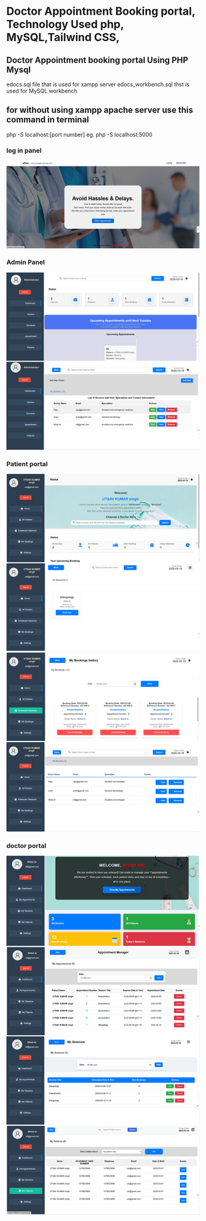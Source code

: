 # Doctor Appointment Booking portal, Technology Used  php, MySQL,Tailwind CSS,   
## Doctor Appointment booking portal Using PHP Mysql
edocs.sql file that is used for xampp server 
edocs_workbench.sql thst is used  for  MySQL workbench

## for without using xampp apache server use this command in terminal
php -S localhost:[port number]
eg.  php -S localhost:5000

### log in panel
![alt text](image.png)
### Admin Panel
![alt text](image-1.png)
![alt text](image-2.png)
### Patient portal
 ![alt text](image-3.png)
 ![alt text](image-4.png)
 ![alt text](image-5.png)
 ![alt text](image-6.png)
### doctor portal
![alt text](image-7.png)
![alt text](image-8.png)
![alt text](image-9.png)
![alt text](image-10.png)